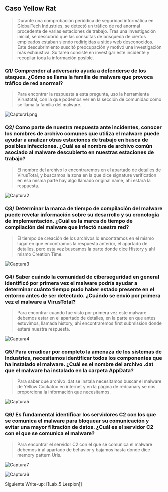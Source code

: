 ## Caso Yellow Rat

>Durante una comprobación periódica de seguridad informática en GlobalTech Industries, se detectó un tráfico de red anormal
>procedente de varias estaciones de trabajo. Tras una investigación inicial, se descubrió que las consultas de búsqueda de ciertos empleados estaban siendo redirigidas a sitios web desconocidos. Este descubrimiento suscitó preocupación y motivó una investigación más exhaustiva. Su tarea consiste en investigar este incidente y recopilar toda la información posible.


### Q1/ Comprender al adversario ayuda a defenderse de los ataques. ¿Cómo se llama la familia de malware que provoca tráfico de red anormal?

>Para encontrar la respuesta a esta pregunta, uso la herramienta Virustotal, con la que podemos ver en la sección de comunidad como se llama la familia del malware.

![Captura1.png](Cyberseguridad/Write-ups/Lab_4%20Yellow%20Rat/Capturas/Captura1.png)

### Q2/ Como parte de nuestra respuesta ante incidentes, conocer los nombres de archivo comunes que utiliza el malware puede ayudar a analizar otras estaciones de trabajo en busca de posibles infecciones. ¿Cuál es el nombre de archivo común asociado al malware descubierto en nuestras estaciones de trabajo?

>El nombre del archivo lo encontraremos en el apartado de detalles de VirusTotal, y buscamos la zona en la que dice signature verification en esa misma parte hay algo llamado original name, ahí estará la respuesta.

![Captura2](Cyberseguridad/Write-ups/Lab_4%20Yellow%20Rat/Capturas/Captura2.png)

### Q3/ Determinar la marca de tiempo de compilación del malware puede revelar información sobre su desarrollo y su cronología de implementación. ¿Cuál es la marca de tiempo de compilación del malware que infectó nuestra red?

>El tiempo de creación de los archivos lo encontramos en el mismo lugar en que encontramos la respuesta anterior, el apartado de detalles, pero esta vez buscamos la parte donde dice History y ahí mismo Creation Time.

![Captura3](Cyberseguridad/Write-ups/Lab_4%20Yellow%20Rat/Capturas/Captura3.png)

### Q4/ Saber cuándo la comunidad de ciberseguridad en general identificó por primera vez el malware podría ayudar a determinar cuánto tiempo pudo haber estado presente en el entorno antes de ser detectado. ¿Cuándo se envió por primera vez el malware a VirusTotal?

>Para encontrar cuando fue visto por primera vez este malware debemos estar en el apartado de detalles, en la parte en que antes estuvimos, llamada history, ahí encontraremos first submission donde estará nuestra respuesta.

![Captura4](Cyberseguridad/Write-ups/Lab_4%20Yellow%20Rat/Capturas/Captura4.png)

### Q5/ Para erradicar por completo la amenaza de los sistemas de Industries, necesitamos identificar todos los componentes que ha instalado el malware. ¿Cuál es el nombre del archivo .dat que el malware ha instalado en la carpeta AppData?

>Para saber que archivo .dat se instala necesitamos buscar el malware de Yellow Cockatoo en internet y en la página de redcanary se nos proporciona la información que necesitamos.

![Captura5](Cyberseguridad/Write-ups/Lab_4%20Yellow%20Rat/Capturas/Captura5.png)

### Q6/ Es fundamental identificar los servidores C2 con los que se comunica el malware para bloquear su comunicación y evitar una mayor filtración de datos. ¿Cuál es el servidor C2 con el que se comunica el malware?

>Para encontrar el servidor C2 con el que se comunica el malware debemos ir al apartado de behavior y bajamos hasta donde dice memory pattern Urls.

![Captura7](Cyberseguridad/Write-ups/Lab_4%20Yellow%20Rat/Capturas/Captura7.png)




![Captura6](Cyberseguridad/Write-ups/Lab_4%20Yellow%20Rat/Capturas/Captura6.png)

Siguiente Write-up: [[Lab_5 Lespion]]